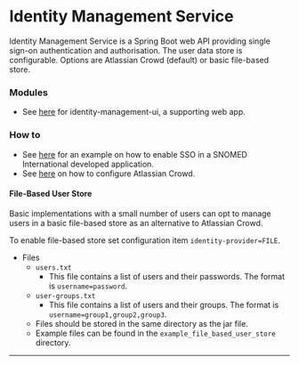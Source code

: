 # Identity Management Service

Identity Management Service is a Spring Boot web API providing single sign-on authentication and authorisation.
The user data store is configurable. Options are Atlassian Crowd (default) or basic file-based store.

### Modules
- See [here](https://github.com/IHTSDO/identity-management-ui) for identity-management-ui, a supporting web app.

### How to
- See [here](https://github.com/IHTSDO/ihtsdo-spring-sso) for an example on how to enable SSO in a SNOMED International developed application.
- See [here](https://confluence.atlassian.com/display/CROWD/Debugging+SSO+in+environments+with+Proxy+Servers) on how to configure Atlassian Crowd.

#### File-Based User Store
Basic implementations with a small number of users can opt to manage users in a basic file-based store as an alternative to Atlassian Crowd.

To enable file-based store set configuration item `identity-provider=FILE`.

- Files
  - `users.txt`
    - This file contains a list of users and their passwords. The format is `username=password`.
  - `user-groups.txt`
    - This file contains a list of users and their groups. The format is `username=group1,group2,group3`.
  - Files should be stored in the same directory as the jar file.
  - Example files can be found in the `example_file_based_user_store` directory.

---
